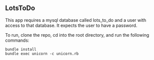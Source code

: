 ## LotsToDo

This app requires a mysql database called lots_to_do and a user with access to that database.
It expects the user to have a password.

To run, clone the repo, cd into the root directory, and run the following commands:

```
bundle install
bundle exec unicorn -c unicorn.rb
```
